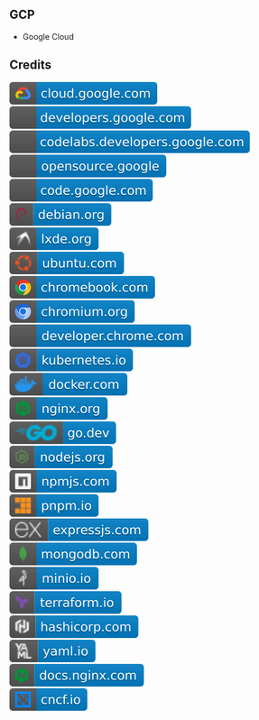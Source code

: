 GCP
---

- Google Cloud

Credits
-------
[![image](
Credits/cloud.google.com.svg)](https://cloud.google.com/)  
[![image](
Credits/developers.google.com.svg)](https://developers.google.com/)  
[![image](
Credits/codelabs.developers.google.com.svg)](https://codelabs.developers.google.com/)  
[![image](
Credits/opensource.google.svg)](https://opensource.google/)  
[![image](
Credits/code.google.com.svg)](https://code.google.com/)  
[![image](
Credits/debian.org.svg)](https://debian.org/)  
[![image](
Credits/lxde.org.svg)](https://lxde.org/)  
[![image](
Credits/ubuntu.com.svg)](https://ubuntu.com/)  
[![image](
Credits/chromebook.com.svg)](https://chromebook.com/)  
[![image](
Credits/chromium.org.svg)](https://chromium.org/)  
[![image](
Credits/developer.chrome.com.svg)](https://developer.chrome.com/)  
[![image](
Credits/kubernetes.io.svg)](https://kubernetes.io/)  
[![image](
Credits/docker.com.svg)](https://docker.com/)  
[![image](
Credits/nginx.org.svg)](https://nginx.org/)  
[![image](
Credits/go.dev.svg)](https://go.dev/)  
[![image](
Credits/nodejs.org.svg)](https://nodejs.org/)  
[![image](
Credits/npmjs.com.svg)](https://npmjs.com/)  
[![image](
Credits/pnpm.io.svg)](https://pnpm.io/)  
[![image](
Credits/expressjs.com.svg)](https://expressjs.com/)  
[![image](
Credits/mongodb.com.svg)](https://mongodb.com/)  
[![image](
Credits/minio.io.svg)](https://minio.io)  
[![image](
Credits/terraform.io.svg)](https://terraform.io/)  
[![image](
Credits/hashicorp.com.svg)](https://hashicorp.com/)  
[![image](
Credits/yaml.io.svg)](https://yaml.io/)  
[![image](
Credits/docs.nginx.com.svg)](https://docs.nginx.com/)   
[![image](
Credits/cncf.io.svg)](https://cncf.io/)<!--[![image](
Credits/app.diagrams.net.svg)](https://app.diagrams.net/)  
[![image](
Credits/drawio.com.svg)](https://drawio.com/)-->